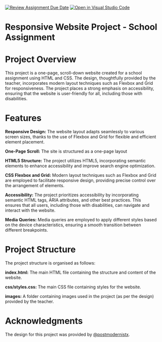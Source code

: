 [![Review Assignment Due Date](https://classroom.github.com/assets/deadline-readme-button-24ddc0f5d75046c5622901739e7c5dd533143b0c8e959d652212380cedb1ea36.svg)](https://classroom.github.com/a/Vn2OsCAg)
[![Open in Visual Studio Code](https://classroom.github.com/assets/open-in-vscode-718a45dd9cf7e7f842a935f5ebbe5719a5e09af4491e668f4dbf3b35d5cca122.svg)](https://classroom.github.com/online_ide?assignment_repo_id=12404540&assignment_repo_type=AssignmentRepo)

# Responsive Website Project - School Assignment 

# Project Overview 

This project is a one-page, scroll-down website created for a school assignment using HTML and CSS. The design, thoughtfully provided by the teacher, incorporates modern layout techniques such as Flexbox and Grid for responsiveness. The project places a strong emphasis on accessibility, ensuring that the website is user-friendly for all, including those with disabilities. 

# Features 

**Responsive Design:** The website layout adapts seamlessly to various screen sizes, thanks to the use of Flexbox and Grid for flexible and efficient element placement. 

**One-Page Scroll:** The site is structured as a one-page layout  

**HTML5 Structure:** The project utilizes HTML5, incorporating semantic elements to enhance accessibility and improve search engine optimization. 

**CSS Flexbox and Grid:** Modern layout techniques such as Flexbox and Grid are employed to facilitate responsive design, providing precise control over the arrangement of elements. 

**Accessibility:** The project prioritizes accessibility by incorporating semantic HTML tags, ARIA attributes, and other best practices. This ensures that all users, including those with disabilities, can navigate and interact with the website. 

**Media Queries:** Media queries are employed to apply different styles based on the device characteristics, ensuring a smooth transition between different breakpoints. 

# Project Structure 

The project structure is organised as follows: 

**index.html:** The main HTML file containing the structure and content of the website. 

**css/styles.css:** The main CSS file containing styles for the website. 

**images:** A folder containing images used in the project (as per the design) provided by the teacher. 

# Acknowledgments 

The design for this project was provided by [@postmodernistx](https://github.com/postmodernistx). 